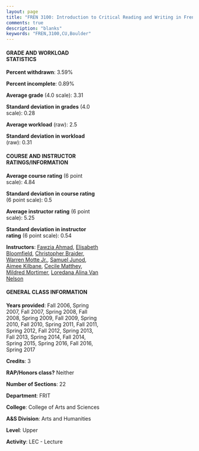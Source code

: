 ```yaml
---
layout: page
title: "FREN 3100: Introduction to Critical Reading and Writing in French Literature Statistics"
comments: true
description: "blanks"
keywords: "FREN,3100,CU,Boulder"
---
```

<head>
<script src="https://ajax.googleapis.com/ajax/libs/jquery/2.1.3/jquery.min.js"></script>
<script src="https://dl.dropboxusercontent.com/s/pc42nxpaw1ea4o9/highcharts.js?dl=0"></script>
<!-- <script src="../assets/js/highcharts.js"></script> -->
<style type="text/css">@font-face {
	font-family: "Bebas Neue";
	src: url(https://www.filehosting.org/file/details/544349/BebasNeue Regular.otf) format("opentype");
	}
	h1.Bebas { 
		font-family: "Bebas Neue", Verdana, Tahoma;
	}
</style>
</head>
<body>
	<div id="container" style="float: right; width: 45%; height: 88%; margin-left: 2.5%; margin-right: 2.5%;"></div>
	<script language="JavaScript">
		$(document).ready(function() {
		var chart = {type: 'column'};
		var title = {text: 'Grade Distribution'};
		var xAxis = {categories: ['A','B','C','D','F'],crosshair: true};
		var yAxis = {min: 0,title: {text: 'Percentage'}};
		var tooltip = {headerFormat: '<center><b><span style="font-size:20px">{point.key}</span></b></center>',
		               pointFormat: '<td style="padding:0"><b>{point.y:.1f}%</b></td>',
		               footerFormat: '</table>',shared: true,useHTML: true};
		var plotOptions = {column: {pointPadding: 0.0,borderWidth: 0}};  
		var credits = {enabled: false};var series= [{name: 'Percent',data: [46.18,45.29,5.28,1.58,1.67,]}];
		var json = {};
		json.chart = chart;
		json.title = title;
		json.tooltip = tooltip;
		json.xAxis = xAxis;
		json.yAxis = yAxis;  
		json.series = series;
		json.plotOptions = plotOptions;  
		json.credits = credits;
		$('#container').highcharts(json);
	});
	</script>
</body>
			   
#### GRADE AND WORKLOAD STATISTICS

**Percent withdrawn**: 3.59%

**Percent incomplete**: 0.89%

**Average grade** (4.0 scale): 3.31

**Standard deviation in grades** (4.0 scale): 0.28

**Average workload** (raw): 2.5

**Standard deviation in workload** (raw): 0.31

#### COURSE AND INSTRUCTOR RATINGS/INFORMATION

**Average course rating** (6 point scale): 4.84

**Standard deviation in course rating** (6 point scale): 0.5

**Average instructor rating** (6 point scale): 5.25

**Standard deviation in instructor rating** (6 point scale): 0.54

**Instructors**: <a href='../../instructors/Fawzia_Ahmad'>Fawzia Ahmad</a>, <a href='../../instructors/Elisabeth_Bloomfield'>Elisabeth Bloomfield</a>, <a href='../../instructors/Christopher_Braider'>Christopher Braider</a>, <a href='../../instructors/Warren_Motte_Jr.'>Warren Motte Jr.</a>, <a href='../../instructors/Samuel_Junod'>Samuel Junod</a>, <a href='../../instructors/Aimee_Kilbane'>Aimee Kilbane</a>, <a href='../../instructors/Cecile_Matthey'>Cecile Matthey</a>, <a href='../../instructors/Mildred_Mortimer'>Mildred Mortimer</a>, <a href='../../instructors/Loredana_Alina_Van_Nelson'>Loredana Alina Van Nelson</a>

#### GENERAL CLASS INFORMATION

**Years provided**: Fall 2006, Spring 2007, Fall 2007, Spring 2008, Fall 2008, Spring 2009, Fall 2009, Spring 2010, Fall 2010, Spring 2011, Fall 2011, Spring 2012, Fall 2012, Spring 2013, Fall 2013, Spring 2014, Fall 2014, Spring 2015, Spring 2016, Fall 2016, Spring 2017

**Credits**: 3

**RAP/Honors class?** Neither

**Number of Sections**: 22

**Department**: FRIT

**College**: College of Arts and Sciences

**A&S Division**: Arts and Humanities

**Level**: Upper

**Activity**: LEC - Lecture
